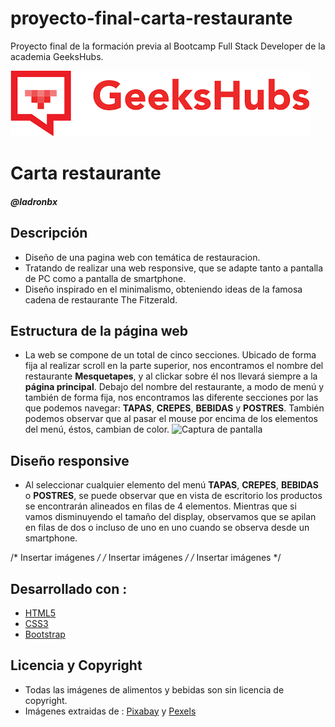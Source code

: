 # proyecto-final-carta-restaurante
Proyecto final de la formación previa al Bootcamp Full Stack Developer de la academia GeeksHubs.

![Captura de pantalla](img/geekhubs.png)

# Carta restaurante
##### @ladronbx


## Descripción
* Diseño de una pagina web con temática de restauracion. 
* Tratando de realizar una web responsive, que se adapte tanto a pantalla de PC como a pantalla de smartphone. 
* Diseño inspirado en el minimalismo, obteniendo ideas de la famosa cadena de restaurante The Fitzerald.

## Estructura de la página web

* La web se compone de un total de cinco secciones. Ubicado de forma fija al realizar scroll en la parte superior, nos encontramos el nombre del restaurante **Mesquetapes**, y al clickar sobre él nos llevará siempre a la **página principal**. Debajo del nombre del restaurante, a modo de menú y también de forma fija, nos encontramos las diferente secciones por las que podemos navegar: **TAPAS**, **CREPES**, **BEBIDAS** y **POSTRES**. También podemos observar que al pasar el mouse por encima de los elementos del menú, éstos, cambian de color.
![Captura de pantalla](img/Home-definitivo.png)


## Diseño responsive
* Al seleccionar cualquier elemento del menú **TAPAS**, **CREPES**, **BEBIDAS** o **POSTRES**, se puede observar que en vista de escritorio los productos se encontrarán alineados en filas de 4 elementos. Mientras que si vamos disminuyendo el tamaño del display, observamos que se apilan en filas de dos o incluso de uno en uno cuando se observa desde un smartphone. 

/* Insertar imágenes */
/* Insertar imágenes */
/* Insertar imágenes */


## Desarrollado con :
* [HTML5](https://lenguajehtml.com/html/)
* [CSS3](https://desarrolloweb.com/manuales/css3.html)
* [Bootstrap](https://getbootstrap.com/)

## Licencia y Copyright
* Todas las imágenes de alimentos y bebidas son sin licencia de copyright.
* Imágenes extraidas de : [Pixabay](https://pixabay.com/es/) y [Pexels](https://www.pexels.com/es-es/)